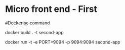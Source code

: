 # Micro front end - First
#Dockerise command

docker build . -t second-app

docker run -t -e PORT=9094 -p 9094:9094 second-app